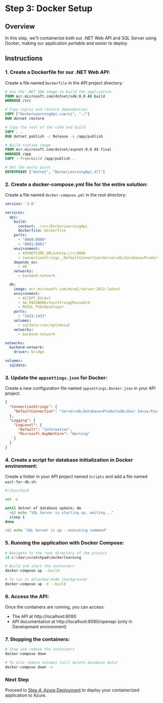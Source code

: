 # Step 3: Docker Setup

## Overview
In this step, we'll containerize both our .NET Web API and SQL Server using Docker, making our application portable and easier to deploy.

## Instructions

### 1. Create a Dockerfile for our .NET Web API:

Create a file named `Dockerfile` in the API project directory:

```dockerfile
# Use the .NET SDK image to build the application
FROM mcr.microsoft.com/dotnet/sdk:8.0 AS build
WORKDIR /src

# Copy csproj and restore dependencies
COPY ["DockerLearningApi.csproj", "./"]
RUN dotnet restore

# Copy the rest of the code and build
COPY . .
RUN dotnet publish -c Release -o /app/publish

# Build runtime image
FROM mcr.microsoft.com/dotnet/aspnet:8.0 AS final
WORKDIR /app
COPY --from=build /app/publish .

# Set the entry point
ENTRYPOINT ["dotnet", "DockerLearningApi.dll"]
```

### 2. Create a docker-compose.yml file for the entire solution:

Create a file named `docker-compose.yml` in the root directory:

```yaml
version: '3.8'

services:
  api:
    build:
      context: ./src/DockerLearningApi
      dockerfile: Dockerfile
    ports:
      - "8080:8080"
      - "8081:8081"
    environment:
      - ASPNETCORE_URLS=http://+:8080
      - ConnectionStrings__DefaultConnection=Server=db;Database=ProductsDb;User Id=sa;Password=YourStrong@Passw0rd;TrustServerCertificate=True;
    depends_on:
      - db
    networks:
      - backend-network

  db:
    image: mcr.microsoft.com/mssql/server:2022-latest
    environment:
      - ACCEPT_EULA=Y
      - SA_PASSWORD=YourStrong@Passw0rd
      - MSSQL_PID=Developer
    ports:
      - "1433:1433"
    volumes:
      - sqldata:/var/opt/mssql
    networks:
      - backend-network

networks:
  backend-network:
    driver: bridge

volumes:
  sqldata:
```

### 3. Update the `appsettings.json` for Docker:

Create a new configuration file named `appsettings.Docker.json` in your API project:

```json
{
  "ConnectionStrings": {
    "DefaultConnection": "Server=db;Database=ProductsDb;User Id=sa;Password=YourStrong@Passw0rd;TrustServerCertificate=True;"
  },
  "Logging": {
    "LogLevel": {
      "Default": "Information",
      "Microsoft.AspNetCore": "Warning"
    }
  }
}
```

### 4. Create a script for database initialization in Docker environment:

Create a folder in your API project named `Scripts` and add a file named `wait-for-db.sh`:

```bash
#!/bin/bash

set -e

until dotnet ef database update; do
  >&2 echo "SQL Server is starting up, waiting..."
  sleep 1
done

>&2 echo "SQL Server is up - executing command"
```

### 5. Running the application with Docker Compose:

```bash
# Navigate to the root directory of the project
cd c:\dev\scratchpad\dockerlearning

# Build and start the containers
docker-compose up --build

# To run in detached mode (background)
docker-compose up -d --build
```

### 6. Access the API:

Once the containers are running, you can access:
- The API at http://localhost:8080
- API documentation at http://localhost:8080/openapi (only in Development environment)

### 7. Stopping the containers:

```bash
# Stop and remove the containers
docker-compose down

# To also remove volumes (will delete database data)
docker-compose down -v
```

### Next Step
Proceed to [Step 4: Azure Deployment](../04-azure-deployment/README.md) to deploy your containerized application to Azure.